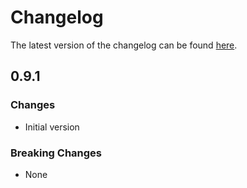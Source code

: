 # Changelog

The latest version of the changelog can be found [here](https://github.com/Azure/bicep-registry-modules/blob/main/avm/res/container-registry/registry/CHANGELOG.md).

## 0.9.1

### Changes

- Initial version

### Breaking Changes

- None
